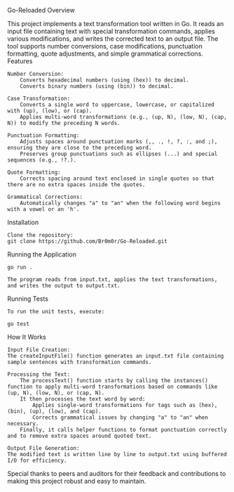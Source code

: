 Go-Reloaded
Overview

This project implements a text transformation tool written in Go. It reads an input file containing text with special transformation commands, applies various modifications, and writes the corrected text to an output file. The tool supports number conversions, case modifications, punctuation formatting, quote adjustments, and simple grammatical corrections.
Features

    Number Conversion:
        Converts hexadecimal numbers (using (hex)) to decimal.
        Converts binary numbers (using (bin)) to decimal.

    Case Transformation:
        Converts a single word to uppercase, lowercase, or capitalized with (up), (low), or (cap).
        Applies multi-word transformations (e.g., (up, N), (low, N), (cap, N)) to modify the preceding N words.

    Punctuation Formatting:
        Adjusts spaces around punctuation marks (,, ., !, ?, :, and ;), ensuring they are close to the preceding word.
        Preserves group punctuations such as ellipses (...) and special sequences (e.g., !?.).

    Quote Formatting:
        Corrects spacing around text enclosed in single quotes so that there are no extra spaces inside the quotes.

    Grammatical Corrections:
        Automatically changes "a" to "an" when the following word begins with a vowel or an 'h'.



Installation

    Clone the repository:
    git clone https://github.com/Br0m0r/Go-Reloaded.git



Running the Application


    go run .

    The program reads from input.txt, applies the text transformations, and writes the output to output.txt.

Running Tests

    To run the unit tests, execute:

    go test

How It Works

    Input File Creation:
    The createInputFile() function generates an input.txt file containing sample sentences with transformation commands.

    Processing the Text:
        The processText() function starts by calling the instances() function to apply multi-word transformations based on commands like (up, N), (low, N), or (cap, N).
        It then processes the text word by word:
            Applies single-word transformations for tags such as (hex), (bin), (up), (low), and (cap).
            Corrects grammatical issues by changing "a" to "an" when necessary.
        Finally, it calls helper functions to format punctuation correctly and to remove extra spaces around quoted text.

    Output File Generation:
    The modified text is written line by line to output.txt using buffered I/O for efficiency.



Special thanks to peers and auditors for their feedback and contributions to making this project robust and easy to maintain.